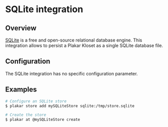 # SQLite integration

## Overview

[SQLite][SQLite] is a free and open-source relational database engine.
This integration allows to persist a Plakar Kloset as a single SQLite
database file.

[SQLite]: https://sqlite.org/

## Configuration

The SQLite integration has no specific configuration parameter.

## Examples

```bash
# Configure an SQLite store
$ plakar store add mySQLiteStore sqlite:/tmp/store.sqlite

# Create the store
$ plakar at @mySQLiteStore create
```

